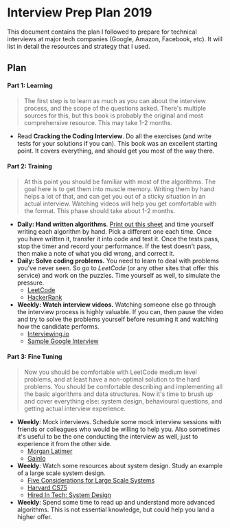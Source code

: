 # Interview Prep Plan 2019

This document contains the plan I followed to prepare for technical interviews at major tech companies (Google, Amazon, Facebook, etc). It will list in detail the resources and strategy that I used.

## Plan

#### Part 1: Learning

> The first step is to learn as much as you can about the interview process, and the scope of the questions asked. There's multiple sources for this, but this book is probably the original and most comprehensive resource. This may take 1-2 months.

* Read **Cracking the Coding Interview**. Do all the exercises (and write tests for your solutions if you can). This book was an excellent starting point. It covers everything, and should get you most of the way there. 

#### Part 2: Training

> At this point you should be familiar with most of the algorithms. The goal here is to get them into muscle memory. Writing them by hand helps a lot of that, and can get you out of a sticky situation in an actual interview. Watching videos will help you get comfortable with the format. This phase should take about 1-2 months.

* **Daily:  Hand written algorithms**. [Print out this sheet](./algo_practice_list.pdf) and time yourself writing each algorithm by hand. Pick a different one each time. Once you have written it, transfer it into code and test it. Once the tests pass, stop the timer and record your performance. If the test doesn't pass, then make a note of what you did wrong, and correct it.
* **Daily:  Solve coding problems.** You need to learn to deal with problems you've never seen. So go to *LeetCode* (or any other sites that offer this service) and work on the puzzles. Time yourself as well, to simulate the pressure.
  * [LeetCode](https://leetcode.com/)
  * [HackerRank](https://www.hackerrank.com/)
* **Weekly: Watch interview videos.** Watching someone else go through the interview process is highly valuable. If you can, then pause the video and try to solve the problems yourself before resuming it and watching how the candidate performs.
  * [Interviewing.io](https://interviewing.io/)
  * [Sample Google Interview](https://www.youtube.com/watch?v=XKu_SEDAykw)

#### Part 3: Fine Tuning

> Now you should be comfortable with LeetCode medium level problems, and at least have a non-optimal solution to the hard problems. You should be comfortable describing and implementing all the basic algorithms and data structures. Now it's time to brush up and cover everything else: system design, behavioural questions, and getting actual interview experience.

* **Weekly**: Mock interviews. Schedule some mock interview sessions with friends or colleagues who would be willing to help you. Also sometimes it's useful to be the one conducting the interview as well, just to experience it from the other side.
  * [Morgan Latimer](https://morganlatimer.com/)
  * [Gainlo](http://www.gainlo.co/)
* **Weekly**: Watch some resources about system design. Study an example of a large scale system design.
  * [Five Considerations for Large Scale Systems](https://sites.google.com/site/craigandera/craigs-stuff/scalability-considerations/five-considerations-for-large-scale-systems)
  * [Harvard CS75](https://youtu.be/-W9F__D3oY4)
  * [Hired In Tech: System Design](https://www.hiredintech.com/system-design/)
* **Weekly**: Spend some time to read up and understand more advanced algorithms. This is not essential knowledge, but could help you land a higher offer.
